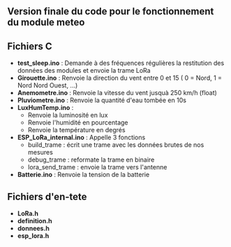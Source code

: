 Version finale du code pour le fonctionnement du module meteo
-

Fichiers C
--

- **test_sleep.ino** : Demande à des fréquences régulières la restitution des données des modules et envoie la trame LoRa
- **Girouette.ino** : Renvoie la direction du vent entre 0 et 15 ( 0 = Nord, 1 = Nord Nord Ouest, ...)
- **Anemometre.ino** : Renvoie la vitesse du vent jusquà 250 km/h (float)
- **Pluviometre.ino** : Renvoie la quantité d'eau tombée en 10s
- **LuxHumTemp.ino** :
  - Renvoie la luminosité en lux
  - Renvoie l'humidité en pourcentage
  - Renvoie la température en degrés
- **ESP_LoRa_internal.ino** :
  Appelle 3 fonctions
  - build_trame : écrit une trame avec les données brutes de nos mesures
  - debug_trame : reformate la trame en binaire
  - lora_send_trame : envoie la trame vers l'antenne
- **Batterie.ino** : Renvoie la tension de la batterie

Fichiers d'en-tete
--
- **LoRa.h**
- **definition.h**
- **donnees.h**
- **esp_lora.h**
